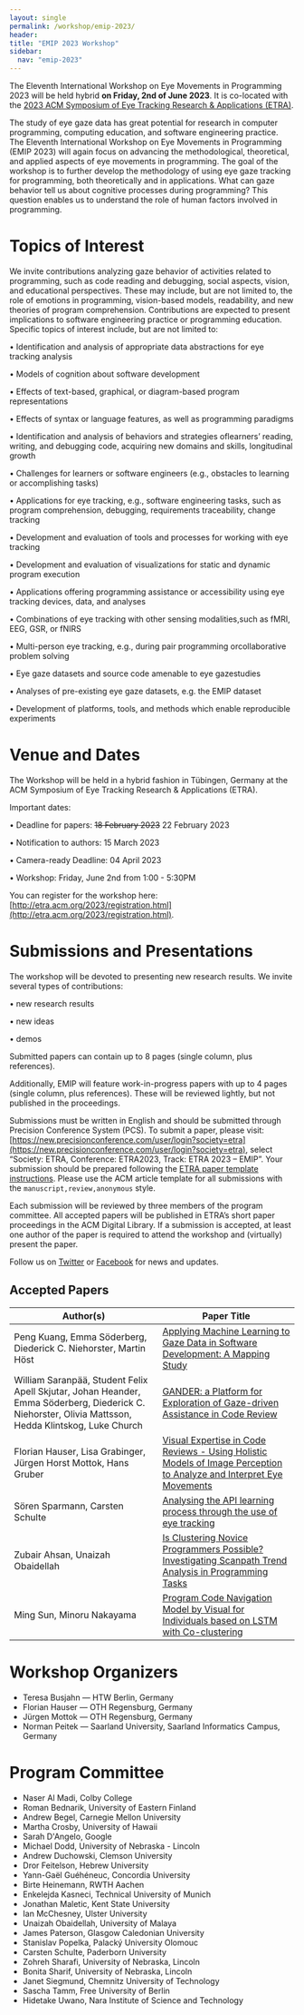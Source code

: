 ```yaml
---
layout: single
permalink: /workshop/emip-2023/
header:
title: "EMIP 2023 Workshop"
sidebar:
  nav: "emip-2023"
---
```


The Eleventh International Workshop on Eye Movements in Programming 2023 will be held hybrid **on Friday, 2nd of June 2023**. It is co-located with the [2023 ACM Symposium of Eye Tracking Research & Applications (ETRA)](http://etra.acm.org/2023/).

The study of eye gaze data has great potential for research in computer programming, computing education, and software engineering practice. The Eleventh International Workshop on Eye Movements in Programming (EMIP 2023) will again focus on advancing the methodological, theoretical, and applied aspects of eye movements in programming. The goal of the workshop is to further develop the methodology of using eye gaze tracking for programming, both theoretically and in applications. What can gaze behavior tell us about cognitive processes during programming? This question enables us to understand the role of human factors involved in programming.

# Topics of Interest
We invite contributions analyzing gaze behavior of activities related to programming, such as code reading and debugging, social aspects, vision, and educational perspectives. These may include, but are not limited to, the role of emotions in programming, vision-based models, readability, and new theories of program comprehension. Contributions are expected to present implications to software engineering practice or programming education. Specific topics of interest include, but are not limited to:

• Identification and analysis of appropriate data abstractions for eye tracking analysis

• Models of cognition about software development

• Effects of text-based, graphical, or diagram-based program representations

• Effects of syntax or language features, as well as programming paradigms

• Identification and analysis of behaviors and strategies oflearners’ reading, writing, and debugging code, acquiring new domains and skills, longitudinal growth

• Challenges for learners or software engineers (e.g., obstacles to learning or accomplishing tasks)

• Applications for eye tracking, e.g., software engineering tasks, such as program comprehension, debugging, requirements traceability, change tracking

• Development and evaluation of tools and processes for working with eye tracking

• Development and evaluation of visualizations for static and dynamic program execution

• Applications offering programming assistance or accessibility using eye tracking devices, data, and analyses

• Combinations of eye tracking with other sensing modalities,such as fMRI, EEG, GSR, or fNIRS

• Multi-person eye tracking, e.g., during pair programming orcollaborative problem solving

• Eye gaze datasets and source code amenable to eye gazestudies

• Analyses of pre-existing eye gaze datasets, e.g. the EMIP dataset

• Development of platforms, tools, and methods which enable reproducible experiments

# Venue and Dates
The Workshop will be held in a hybrid fashion in Tübingen, Germany at the ACM Symposium of Eye Tracking Research & Applications (ETRA).

Important dates:

• Deadline for papers: ~~18 February 2023~~ 22 February 2023

• Notification to authors: 15 March 2023

• Camera-ready Deadline: 04 April 2023

• Workshop: Friday, June 2nd from 1:00 - 5:30PM


You can register for the workshop here: [http://etra.acm.org/2023/registration.html](http://etra.acm.org/2023/registration.html).

# Submissions and Presentations
The workshop will be devoted to presenting new research results. We invite several types of contributions:

• new research results

• new ideas

• demos

Submitted papers can contain up to 8 pages (single column, plus references).

Additionally, EMIP will feature work-in-progress papers with up to 4 pages (single column, plus references). These will be reviewed lightly, but not published in the proceedings. 

Submissions must be written in English and should be submitted through Precision Conference System (PCS). To submit a paper, please visit: [https://new.precisionconference.com/user/login?society=etra](https://new.precisionconference.com/user/login?society=etra), select “Society: ETRA, Conference: ETRA2023, Track: ETRA 2023 – EMIP”. Your submission should be prepared following the [ETRA paper template instructions](http://etra.acm.org/2023/submissionprocess.html). Please use the ACM article template for all submissions with the `manuscript,review,anonymous` style.

Each submission will be reviewed by three members of the program committee. All accepted papers will be published in ETRA’s short paper proceedings in the ACM Digital Library. If a submission is accepted, at least one author of the paper is required to attend the workshop and (virtually) present the paper.

Follow us on [Twitter](https://twitter.com/emipws) or [Facebook](https://www.facebook.com/emipws/) for news and updates.

## Accepted Papers

| Author(s) | Paper Title |
|---|---|
| Peng Kuang, Emma Söderberg, Diederick C. Niehorster, Martin Höst | [Applying Machine Learning to Gaze Data in Software Development: A Mapping Study](https://dl.acm.org/doi/10.1145/3588015.3589190) |
| William Saranpää, Student Felix Apell Skjutar, Johan Heander, Emma Söderberg, Diederick C. Niehorster, Olivia Mattsson, Hedda Klintskog, Luke Church | [GANDER: a Platform for Exploration of Gaze-driven Assistance in Code Review](https://dl.acm.org/doi/10.1145/3588015.3589191) |
| Florian Hauser, Lisa Grabinger, Jürgen Horst Mottok, Hans Gruber | [Visual Expertise in Code Reviews - Using Holistic Models of Image Perception to Analyze and Interpret Eye Movements](https://dl.acm.org/doi/10.1145/3588015.3589189) |
| Sören Sparmann, Carsten Schulte | [Analysing the API learning process through the use of eye tracking](https://dl.acm.org/doi/10.1145/3588015.3589194) |
| Zubair Ahsan, Unaizah Obaidellah | [Is Clustering Novice Programmers Possible? Investigating Scanpath Trend Analysis in Programming Tasks](https://dl.acm.org/doi/10.1145/3588015.3589193) |
| Ming Sun, Minoru Nakayama | [Program Code Navigation Model by Visual for Individuals based on LSTM with Co-clustering](https://dl.acm.org/doi/10.1145/3588015.3589192) |

# Workshop Organizers
- Teresa Busjahn — HTW Berlin, Germany
- Florian Hauser — OTH Regensburg, Germany
- Jürgen Mottok — OTH Regensburg, Germany
- Norman Peitek — Saarland University, Saarland Informatics Campus, Germany

# Program Committee
- Naser Al Madi, Colby College
- Roman Bednarik, University of Eastern Finland
- Andrew Begel, Carnegie Mellon University
- Martha Crosby, University of Hawaii
- Sarah D'Angelo, Google
- Michael Dodd, University of Nebraska - Lincoln
- Andrew Duchowski, Clemson University
- Dror Feitelson, Hebrew University
- Yann-Gaël Guéhéneuc, Concordia University 
- Birte Heinemann, RWTH Aachen
- Enkelejda Kasneci, Technical University of Munich
- Jonathan Maletic, Kent State University
- Ian McChesney, Ulster University
- Unaizah Obaidellah, University of Malaya
- James Paterson, Glasgow Caledonian University
- Stanislav Popelka, Palacký University Olomouc
- Carsten Schulte, Paderborn University
- Zohreh Sharafi, University of Nebraska, Lincoln
- Bonita Sharif, University of Nebraska, Lincoln
- Janet Siegmund, Chemnitz University of Technology
- Sascha Tamm, Free University of Berlin
- Hidetake Uwano, Nara Institute of Science and Technology

